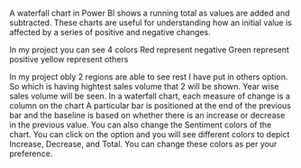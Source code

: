  A waterfall chart in Power BI shows a running total as values are added and subtracted. 
 These charts are useful for understanding how an initial value is affected by a series of positive and negative changes.

 In my project you can see 4 colors
 Red represent negative
 Green represent positive 
 yellow represent others

 In my project obly 2 regions are able to see rest I have put in others option.
 So which is having hightest sales volume that 2 will be shown.
 Year wise sales volume will be seen.
 In a waterfall chart, each measure of change is a column on the chart
 A particular bar is positioned at the end of the previous bar and the baseline is based on whether there is an increase or decrease in the previous value.
 You can also change the Sentiment colors of the chart. You can click on the option and you will see different colors to depict Increase, Decrease, and Total. 
 You can change these colors as per your preference.
